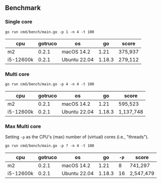 ## Benchmark

### Single core

`go run cmd/bench/main.go -p 1 -n 4 -t 100`

| cpu       | gotruco | os           | go     | score   |
|-----------|---------|--------------|--------|---------|
| m2        | 0.2.1   | macOS 14.2   | 1.21   | 375,937 |
| i5-12600k | 0.2.1   | Ubuntu 22.04 | 1.18.3 | 279,112 |

### Multi core

`go run cmd/bench/main.go -p 4 -n 4 -t 100`

| cpu       | gotruco | os           | go     | score     |
|-----------|---------|--------------|--------|-----------|
| m2        | 0.2.1   | macOS 14.2   | 1.21   | 595,523   |
| i5-12600k | 0.2.1   | Ubuntu 22.04 | 1.18.3 | 1,137,748 |

### Max Multi core

Setting `-p` as the CPU's (max) number of (virtual) cores (i.e., "threads").

`go run cmd/bench/main.go -p ? -n 4 -t 100`

| cpu       | gotruco | os           | go     | `-p` | score     |
|-----------|---------|--------------|--------|------|-----------|
| m2        | 0.2.1   | macOS 14.2   | 1.21   | 8    | 741,297   |
| i5-12600k | 0.2.1   | Ubuntu 22.04 | 1.18.3 | 16   | 2,547,479 |